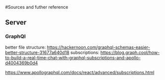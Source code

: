 #Sources and futher reference

## Server

### GraphQl
better file structure: https://hackernoon.com/graphql-schemas-easier-better-structure-31677a640d18
subscriptions: https://blog.graph.cool/how-to-build-a-real-time-chat-with-graphql-subscriptions-and-apollo-d4004369b0d4

https://www.apollographql.com/docs/react/advanced/subscriptions.html
